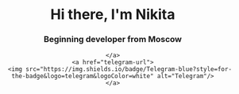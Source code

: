 <div id="header" align="center">
	<h1>Hi there, I'm Nikita</h1>
	<h3>Beginning developer from Moscow</h3>
</div>
<div id="socials" align="center">
	
	</a>
	<a href="telegram-url">
		<img src="https://img.shields.io/badge/Telegram-blue?style=for-the-badge&logo=telegram&logoColor=white" alt="Telegram"/>
	</a>
</div>
